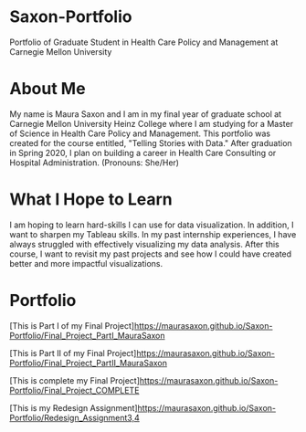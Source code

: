 # Saxon-Portfolio
Portfolio of Graduate Student in Health Care Policy and Management at Carnegie Mellon University

# About Me
My name is Maura Saxon and I am in my final year of graduate school at Carnegie Mellon University Heinz College where I am studying for a Master of Science in Health Care Policy and Management. This portfolio was created for the course entitled, "Telling Stories with Data." After graduation in Spring 2020, I plan on building a career in Health Care Consulting or Hospital Administration. (Pronouns: She/Her)

# What I Hope to Learn
I am hoping to learn hard-skills I can use for data visualization. In addition, I want to sharpen my Tableau skills. In my past internship experiences, I have always struggled with effectively visualizing my data analysis. After this course, I want to revisit my past projects and see how I could have created better and more impactful visualizations.

# Portfolio

[This is Part I of my Final Project]https://maurasaxon.github.io/Saxon-Portfolio/Final_Project_PartI_MauraSaxon

[This is Part II of my Final Project]https://maurasaxon.github.io/Saxon-Portfolio/Final_Project_PartII_MauraSaxon

[This is complete my Final Project]https://maurasaxon.github.io/Saxon-Portfolio/Final_Project_COMPLETE

[This is my Redesign Assignment]https://maurasaxon.github.io/Saxon-Portfolio/Redesign_Assignment3,4
